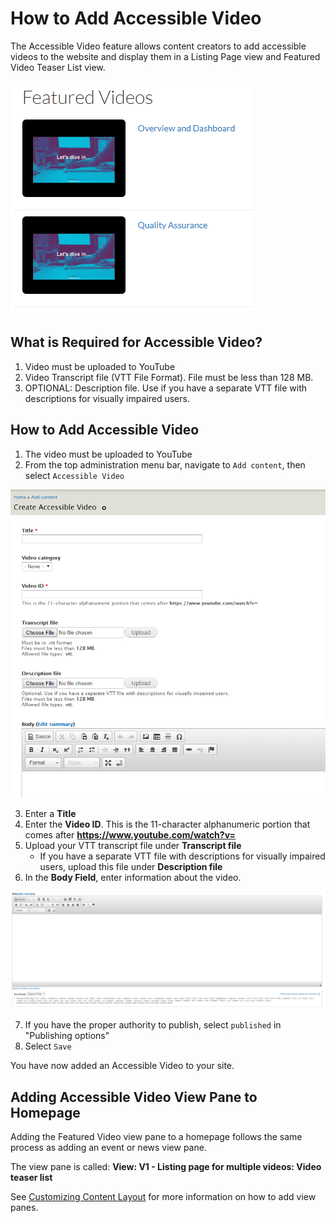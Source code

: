 # How to Add Accessible Video
The Accessible Video feature allows content creators to add accessible videos to the website and display them in a Listing Page view and Featured Video Teaser List view. 

![Example of featured video display](/images/videoteaserlist.png)

## What is Required for Accessible Video?
1. Video must be uploaded to YouTube
2. Video Transcript file (VTT File Format). File must be less than 128 MB. 
3. OPTIONAL: Description file. Use if you have a separate VTT file with descriptions for visually impaired users.

## How to Add Accessible Video

1. The video must be uploaded to YouTube
2. From the top administration menu bar, navigate to `Add content`, then select `Accessible Video`

![Example of accessible video title and video ID](/images/videoMenu.png)

3. Enter a **Title**
4. Enter the **Video ID**. This is the 11-character alphanumeric portion that comes after **https://www.youtube.com/watch?v=**
5. Upload your VTT transcript file under **Transcript file**
   * If you have a separate VTT file with descriptions for visually impaired users, upload this file under **Description file**
6. In the **Body Field**, enter information about the video. 

![Example of the body field](/images/videobody.png)

7. If you have the proper authority to publish, select `published` in "Publishing options"
8. Select `Save`

You have now added an Accessible Video to your site. 

## Adding Accessible Video View Pane to Homepage
Adding the Featured Video view pane to a homepage follows the same process as adding an event or news view pane. 

The view pane is called: **View: V1 - Listing page for multiple videos: Video teaser list**

See [Customizing Content Layout](customizingpage.md) for more information on how to add view panes.
